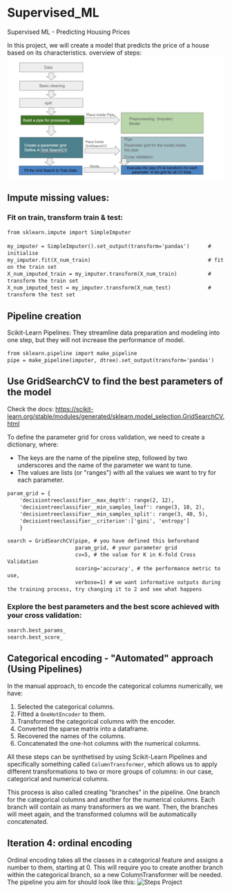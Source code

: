 # Supervised_ML
Supervised ML - Predicting Housing Prices


In this project, we will create a model that predicts the price of a house based on its characteristics.
 overview of steps:
 ![Steps Project](images/Steps.jpeg)


 
 ## Impute missing values: 
 ### Fit on train, transform train & test:
```
from sklearn.impute import SimpleImputer

my_imputer = SimpleImputer().set_output(transform='pandas')      # initialise
my_imputer.fit(X_num_train)                                      # fit on the train set
X_num_imputed_train = my_imputer.transform(X_num_train)          # transform the train set
X_num_imputed_test = my_imputer.transform(X_num_test)            # transform the test set
```


## Pipeline creation
Scikit-Learn Pipelines: They streamline data preparation and modeling into one step, but they will not increase the performance of  model.
```
from sklearn.pipeline import make_pipeline
pipe = make_pipeline(imputer, dtree).set_output(transform='pandas')
```

## Use GridSearchCV to find the best parameters of the model
Check the docs: https://scikit-learn.org/stable/modules/generated/sklearn.model_selection.GridSearchCV.html

To define the parameter grid for cross validation, we need to create a dictionary, where:

- The keys are the name of the pipeline step, followed by two underscores and the name of the parameter we want to tune.
- The values are lists (or "ranges") with all the values we want to try for each parameter.

```
param_grid = {
    'decisiontreeclassifier__max_depth': range(2, 12),
    'decisiontreeclassifier__min_samples_leaf': range(3, 10, 2),
    'decisiontreeclassifier__min_samples_split': range(3, 40, 5),
    'decisiontreeclassifier__criterion':['gini', 'entropy']
    }
```
```
search = GridSearchCV(pipe, # you have defined this beforehand
                      param_grid, # your parameter grid
                      cv=5, # the value for K in K-fold Cross Validation
                      scoring='accuracy', # the performance metric to use,
                      verbose=1) # we want informative outputs during the training process, try changing it to 2 and see what happens
```

### Explore the best parameters and the best score achieved with your cross validation:

```
search.best_params_
search.best_score_
```

## Categorical encoding - "Automated" approach (Using Pipelines)

In the manual approach, to encode the categorical columns numerically, we have:

1. Selected the categorical columns.
2. Fitted a `OneHotEncoder` to them.
3. Transformed the categorical columns with the encoder.
4. Converted the sparse matrix into a dataframe.
5. Recovered the names of the columns.
6. Concatenated the one-hot columns with the numerical columns.

All these steps can be synthetised by using Scikit-Learn Pipelines and specifically something called `ColumnTransformer`, which allows us to apply different transformations to two or more groups of columns: in our case, categorical and numerical columns.

This process is also called creating "branches" in the pipeline. One branch for the categorical columns and another for the numerical columns. Each branch will contain as many transformers as we want. Then, the branches will meet again, and the transformed columns will be automatically concatenated. 

## Iteration 4: ordinal encoding
Ordinal encoding takes all the classes in a categorical feature and assigns a number to them, starting at 0.
This will require you to create another branch within the categorical branch, so a new ColumnTransformer will be needed. The pipeline you aim for should look like this: 
![Steps Project](images/Ordinal_cat.jpeg)

